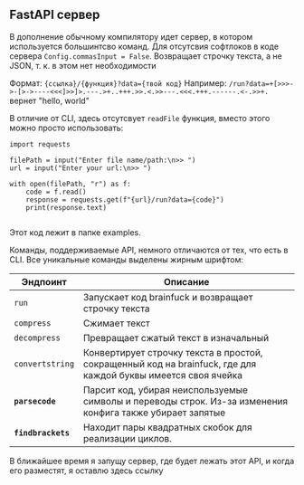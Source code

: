 ## FastAPI сервер

В дополнение обычному компилятору идет сервер, в котором используется большинтсво команд. Для отсутсвия софтлоков в коде сервера `Config.commasInput = False`. Возвращает строчку текста, а не JSON, т. к. в этом нет необходимости

Формат:
`{ссылка}/{функция}?data={твой код}`
Например:
`/run?data=+[>>>->-[>->----<<<]>>]>.---.>+..+++.>>.<.>>---.<<<.+++.------.<-.>>+.`
вернет "hello, world"

В отличие от CLI, здесь отсутсвует `readFile` функция, вместо этого можно просто использовать:
```
import requests

filePath = input("Enter file name/path:\n>> ")
url = input("Enter your url:\n>> ")

with open(filePath, "r") as f:
    code = f.read()
    response = requests.get(f"{url}/run?data={code}")
    print(response.text)
  
```

Этот код лежит в папке examples.

Команды, поддерживаемые API, немного отличаются от тех, что есть в CLI. Все уникальные команды выделены жирным шрифтом:

| Эндпоинт | Описание |
|--------------------|----------|
| `run` | Запускает код brainfuck и возвращает строчку текста |
| `compress` | Сжимает текст |
| `decompress` | Превращает сжатый текст в изначальный |
| `convertstring` | Конвертирует строчку текста в простой, сокращенный код на brainfuck, где для каждой буквы имеется своя ячейка
| **`parsecode`** | Парсит код, убирая неиспользуемые символы и переводы строк. Из-за изменения конфига также убирает запятые
| **`findbrackets`** | Находит пары квадратных скобок для реализации циклов. |

В ближайшее время я запущу сервер, где будет лежать этот API, и когда его разместят, я оставлю здесь ссылку
